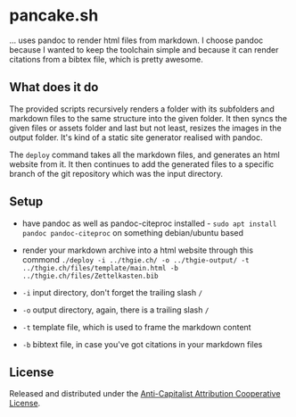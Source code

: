 # pancake.sh
... uses pandoc to render html files from markdown. I choose pandoc because I wanted to keep the toolchain simple and because it can render citations from a bibtex file, which is pretty awesome.

## What does it do
The provided scripts recursively renders a folder with its subfolders and markdown files to the same structure into the given folder. It then syncs the given files or assets folder and last but not least, resizes the images in the output folder. It's kind of a static site generator realised with pandoc.

The `deploy` command takes all the markdown files, and generates an html website from it. It then continues to add the generated files to a specific branch of the git repository which was the input directory.

## Setup
- have pandoc as well as pandoc-citeproc installed - `sudo apt install pandoc pandoc-citeproc` on something debian/ubuntu based
- render your markdown archive into a html website through this commond `./deploy -i ../thgie.ch/ -o ../thgie-output/ -t ../thgie.ch/files/template/main.html -b ../thgie.ch/files/Zettelkasten.bib`

- `-i` input directory, don't forget the trailing slash `/`
- `-o` output directory, again, there is a trailing slash `/`
- `-t` template file, which is used to frame the markdown content
- `-b` bibtext file, in case you've got citations in your markdown files

## License
Released and distributed under the [Anti-Capitalist Attribution Cooperative License](https://noroadhome.itch.io/acaclicense).
